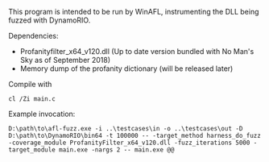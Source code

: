 This program is intended to be run by WinAFL, instrumenting the DLL being fuzzed with DynamoRIO.

Dependencies:
- Profanityfilter_x64_v120.dll (Up to date version bundled with No Man's Sky as of September 2018)
- Memory dump of the profanity dictionary (will be released later)

Compile with

```
cl /Zi main.c
```

Example invocation:

```
D:\path\to\afl-fuzz.exe -i ..\testcases\in -o ..\testcases\out -D D:\path\to\DynamoRIO\bin64 -t 100000 -- -target_method harness_do_fuzz -coverage_module ProfanityFilter_x64_v120.dll -fuzz_iterations 5000 -target_module main.exe -nargs 2 -- main.exe @@
```

